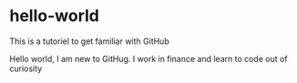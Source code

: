 # hello-world
This is a tutoriel to get familiar with GitHub

Hello world, I am new to GitHug. I work in finance and learn to code out of curiosity
